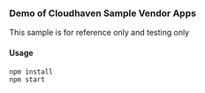 
### Demo of Cloudhaven Sample Vendor Apps

This sample is for reference only and testing only

#### Usage
    npm install
    npm start

